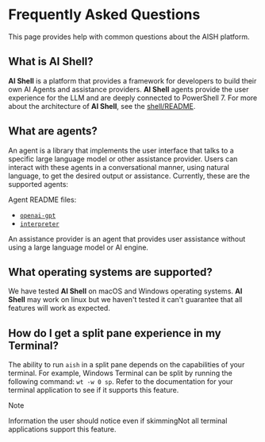# Frequently Asked Questions

This page provides help with common questions about the AISH platform.

## What is AI Shell?

**AI Shell** is a platform that provides a framework for developers to build their own AI
Agents and assistance providers. **AI Shell** agents provide the user experience for the LLM and are
deeply connected to PowerShell 7. For more about the architecture of **AI Shell**, see the
[shell/README][01].

## What are agents?

An agent is a library that implements the user interface that talks to a specific large language
model or other assistance provider. Users can interact with these agents in a conversational manner,
using natural language, to get the desired output or assistance. Currently, these are the supported
agents:

Agent README files:

- [`openai-gpt`][04]
- [`interpreter`][03]

An assistance provider is an agent that provides user assistance without using a large language
model or AI engine.

## What operating systems are supported?

We have tested **AI Shell** on macOS and Windows operating systems. **AI Shell** may work on linux but we
haven't tested it can't guarantee that all features will work as expected.

## How do I get a split pane experience in my Terminal?

The ability to run `aish` in a split pane depends on the capabilities of your terminal. For example,
Windows Terminal can be split by running the following command: `wt -w 0 sp`. Refer to the
documentation for your terminal application to see if it supports this feature.

> [!NOTE]
> Information the user should notice even if skimmingNot all terminal applications support this
> feature.

<!-- link references -->
[01]: ../shell/README.md
[03]: ../shell/agents/AIShell.Interpreter.Agent/README.md
[04]: ../shell/agents/AIShell.OpenAI.Agent/README.md
